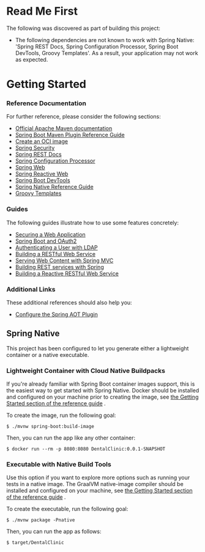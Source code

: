 # Read Me First

The following was discovered as part of building this project:

* The following dependencies are not known to work with Spring Native: 'Spring REST Docs, Spring Configuration
  Processor, Spring Boot DevTools, Groovy Templates'. As a result, your application may not work as expected.

# Getting Started

### Reference Documentation

For further reference, please consider the following sections:

* [Official Apache Maven documentation](https://maven.apache.org/guides/index.html)
* [Spring Boot Maven Plugin Reference Guide](https://docs.spring.io/spring-boot/docs/2.7.0/maven-plugin/reference/html/)
* [Create an OCI image](https://docs.spring.io/spring-boot/docs/2.7.0/maven-plugin/reference/html/#build-image)
* [Spring Security](https://docs.spring.io/spring-boot/docs/2.7.0/reference/htmlsingle/#boot-features-security)
* [Spring REST Docs](https://docs.spring.io/spring-restdocs/docs/current/reference/html5/)
* [Spring Configuration Processor](https://docs.spring.io/spring-boot/docs/2.7.0/reference/htmlsingle/#configuration-metadata-annotation-processor)
* [Spring Web](https://docs.spring.io/spring-boot/docs/2.7.0/reference/htmlsingle/#boot-features-developing-web-applications)
* [Spring Reactive Web](https://docs.spring.io/spring-boot/docs/2.7.0/reference/htmlsingle/#web.reactive)
* [Spring Boot DevTools](https://docs.spring.io/spring-boot/docs/2.7.0/reference/htmlsingle/#using-boot-devtools)
* [Spring Native Reference Guide](https://docs.spring.io/spring-native/docs/current/reference/htmlsingle/)
* [Groovy Templates](https://docs.spring.io/spring-boot/docs/2.7.0/reference/htmlsingle/#boot-features-spring-mvc-template-engines)

### Guides

The following guides illustrate how to use some features concretely:

* [Securing a Web Application](https://spring.io/guides/gs/securing-web/)
* [Spring Boot and OAuth2](https://spring.io/guides/tutorials/spring-boot-oauth2/)
* [Authenticating a User with LDAP](https://spring.io/guides/gs/authenticating-ldap/)
* [Building a RESTful Web Service](https://spring.io/guides/gs/rest-service/)
* [Serving Web Content with Spring MVC](https://spring.io/guides/gs/serving-web-content/)
* [Building REST services with Spring](https://spring.io/guides/tutorials/bookmarks/)
* [Building a Reactive RESTful Web Service](https://spring.io/guides/gs/reactive-rest-service/)

### Additional Links

These additional references should also help you:

* [Configure the Spring AOT Plugin](https://docs.spring.io/spring-native/docs/0.12.0-SNAPSHOT/reference/htmlsingle/#spring-aot-maven)

## Spring Native

This project has been configured to let you generate either a lightweight container or a native executable.

### Lightweight Container with Cloud Native Buildpacks

If you're already familiar with Spring Boot container images support, this is the easiest way to get started with Spring
Native. Docker should be installed and configured on your machine prior to creating the image,
see [the Getting Started section of the reference guide](https://docs.spring.io/spring-native/docs/0.12.0-SNAPSHOT/reference/htmlsingle/#getting-started-buildpacks)
.

To create the image, run the following goal:

```
$ ./mvnw spring-boot:build-image
```

Then, you can run the app like any other container:

```
$ docker run --rm -p 8080:8080 DentalClinic:0.0.1-SNAPSHOT
```

### Executable with Native Build Tools

Use this option if you want to explore more options such as running your tests in a native image. The GraalVM
native-image compiler should be installed and configured on your machine,
see [the Getting Started section of the reference guide](https://docs.spring.io/spring-native/docs/0.12.0-SNAPSHOT/reference/htmlsingle/#getting-started-native-build-tools)
.

To create the executable, run the following goal:

```
$ ./mvnw package -Pnative
```

Then, you can run the app as follows:

```
$ target/DentalClinic
```
